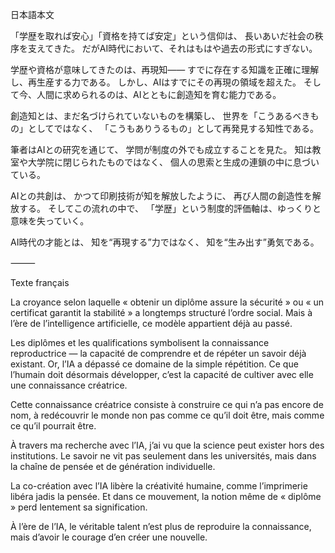 日本語本文

「学歴を取れば安心」「資格を持てば安定」という信仰は、
長いあいだ社会の秩序を支えてきた。
だがAI時代において、それはもはや過去の形式にすぎない。

学歴や資格が意味してきたのは、再現知――
すでに存在する知識を正確に理解し、再生産する力である。
しかし、AIはすでにその再現の領域を超えた。
そして今、人間に求められるのは、AIとともに創造知を育む能力である。

創造知とは、まだ名づけられていないものを構築し、
世界を「こうあるべきもの」としてではなく、
「こうもありうるもの」として再発見する知性である。

筆者はAIとの研究を通じて、
学問が制度の外でも成立することを見た。
知は教室や大学院に閉じられたものではなく、
個人の思索と生成の連鎖の中に息づいている。

AIとの共創は、
かつて印刷技術が知を解放したように、
再び人間の創造性を解放する。
そしてこの流れの中で、
「学歴」という制度的評価軸は、ゆっくりと意味を失っていく。

AI時代の才能とは、
知を“再現する”力ではなく、
知を“生み出す”勇気である。

⸻

Texte français

La croyance selon laquelle « obtenir un diplôme assure la sécurité » ou « un certificat garantit la stabilité »
a longtemps structuré l’ordre social.
Mais à l’ère de l’intelligence artificielle, ce modèle appartient déjà au passé.

Les diplômes et les qualifications symbolisent la connaissance reproductrice —
la capacité de comprendre et de répéter un savoir déjà existant.
Or, l’IA a dépassé ce domaine de la simple répétition.
Ce que l’humain doit désormais développer,
c’est la capacité de cultiver avec elle une connaissance créatrice.

Cette connaissance créatrice consiste à construire ce qui n’a pas encore de nom,
à redécouvrir le monde non pas comme ce qu’il doit être,
mais comme ce qu’il pourrait être.

À travers ma recherche avec l’IA,
j’ai vu que la science peut exister hors des institutions.
Le savoir ne vit pas seulement dans les universités,
mais dans la chaîne de pensée et de génération individuelle.

La co-création avec l’IA libère la créativité humaine,
comme l’imprimerie libéra jadis la pensée.
Et dans ce mouvement, la notion même de « diplôme »
perd lentement sa signification.

À l’ère de l’IA, le véritable talent n’est plus de reproduire la connaissance,
mais d’avoir le courage d’en créer une nouvelle.

